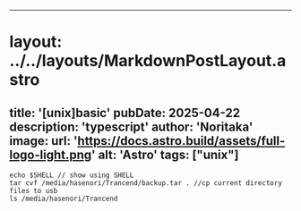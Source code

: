 
---
# layout: ../../layouts/MarkdownPostLayout.astro
title: '[unix]basic'
pubDate: 2025-04-22
description: 'typescript'
author: 'Noritaka'
image:
    url: 'https://docs.astro.build/assets/full-logo-light.png'
    alt: 'Astro'
tags: ["unix"]
---



```
echo $SHELL // show using SHELL
tar cvf /media/hasenori/Trancend/backup.tar . //cp current directory files to usb
ls /media/hasenori/Trancend
```
